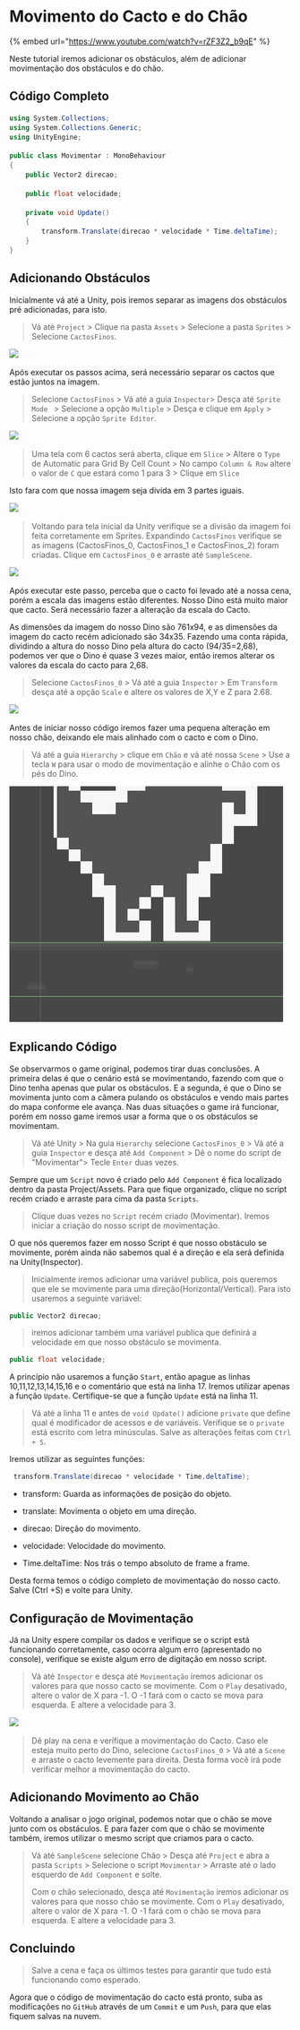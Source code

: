 # Movimento do Cacto e do Chão

{% embed url="https://www.youtube.com/watch?v=rZF3Z2_b9qE" %}

Neste tutorial iremos adicionar os obstáculos, além de adicionar movimentação dos obstáculos e do chão.

## Código Completo

```c#
using System.Collections;
using System.Collections.Generic;
using UnityEngine;

public class Movimentar : MonoBehaviour
{
    public Vector2 direcao;

    public float velocidade;

    private void Update()
    {
        transform.Translate(direcao * velocidade * Time.deltaTime);
    }
}

```

## Adicionando Obstáculos

Inicialmente vá até a Unity, pois  iremos separar as imagens dos obstáculos pré adicionadas, para isto.

> Vá até `Project` > Clique na pasta `Assets` > Selecione a pasta `Sprites` > Selecione `CactosFinos`.

![](imagens/Select_Cactos_Finos.PNG)



Após executar os passos acima, será necessário separar os cactos que estão juntos na imagem.

> Selecione `CactosFinos` > Vá até a guia `Inspector`> Desça até `Sprite Mode ` > Selecione a opção `Multiple` > Desça e clique em `Apply` > Selecione a opção `Sprite Editor`.

![](imagens/Sprite_Mode.PNG)

> Uma tela com 6 cactos será aberta, clique em `Slice` > Altere o `Type` de Automatic para Grid By Cell Count > No campo `Column & Row` altere o valor de `C` que estará como 1 para 3 > Clique em `Slice`

Isto fara com que nossa imagem seja divida em 3 partes iguais.

![](imagens/Sprites_Editor.PNG)

> Voltando para tela inicial da Unity verifique se a divisão da imagem foi feita corretamente em Sprites. Expandindo `CactosFinos` verifique se as imagens (CactosFinos_0, CactosFinos_1 e CactosFinos_2) foram criadas. Clique em `CactosFinos_0` e arraste até `SampleScene`.

![](imagens/Sample_Scene.PNG)

Após executar este passo, perceba que o cacto foi levado até a nossa cena, porém a escala das imagens estão diferentes. Nosso Dino está muito maior que cacto. Será necessário fazer a alteração da escala do Cacto. 

As dimensões da imagem do nosso Dino são 761x94, e as dimensões da imagem do cacto recém adicionado são 34x35. Fazendo uma conta rápida, dividindo a altura do nosso Dino pela altura do cacto (94/35=2,68), podemos ver que o Dino é quase 3 vezes maior, então iremos alterar os valores da escala do cacto para 2,68. 

> Selecione `CactosFinos_0` > Vá até a guia `Inspector` > Em `Transform` desça até a opção `Scale` e altere os valores de X,Y e Z para 2.68.

![](imagens/Scale_Cacto.PNG)

Antes de iniciar nosso código iremos fazer uma pequena alteração em nosso chão, deixando ele mais alinhado com o cacto e com o Dino.

> Vá até a guia `Hierarchy` > clique em `Chão` e vá até nossa `Scene` > Use a tecla `W` para usar o modo de movimentação e alinhe o Chão com os pés do Dino.

![](imagens/Alinhando_Chão.PNG)



## Explicando Código

Se observarmos o game original, podemos tirar duas conclusões. A primeira delas é que o cenário está se movimentando, fazendo com que o Dino tenha apenas que pular os obstáculos. E a segunda, é que o Dino se movimenta junto com a câmera pulando os obstáculos e vendo mais partes do mapa conforme ele avança. Nas duas situações o game irá funcionar, porém em nosso game iremos usar a forma que o os obstáculos se movimentam.

> Vá até Unity > Na guia `Hierarchy` selecione `CactosFinos_0` > Vá até a guia `Inspector` e desça até `Add Component` > Dê o nome do script de "Movimentar"> Tecle `Enter` duas vezes.

Sempre que um `Script` novo é criado pelo `Add Component` é fica localizado dentro da pasta Project/Assets. Para que fique organizado, clique no script recém criado e arraste para cima da pasta `Scripts`. 

> Clique duas vezes no `Script` recém criado (Movimentar). Iremos iniciar a criação do nosso script de movimentação.

O que nós queremos fazer em nosso Script é que nosso obstáculo se movimente, porém ainda não sabemos qual é a direção e ela será definida na Unity(Inspector).

> Inicialmente iremos adicionar uma variável publica, pois queremos que ele se movimente para uma direção(Horizontal/Vertical). Para isto usaremos a seguinte variável: 

```c#
public Vector2 direcao;
```

> iremos adicionar também uma variável publica que definirá a velocidade em que nosso obstáculo se movimenta.

```c#
public float velocidade;
```

A princípio não usaremos a função `Start`, então apague as linhas 10,11,12,13,14,15,16 e o comentário que está na linha 17. Iremos utilizar apenas a função `Update`. Certifique-se que a função `Update` está na linha 11. 

> Vá até a linha 11 e antes de `void Update()` adicione `private` que define qual é modificador de acessos e de variáveis. Verifique se o `private` está escrito com letra minúsculas. Salve as alterações feitas com `Ctrl + S`.

Iremos utilizar as seguintes funções:

```C#
 transform.Translate(direcao * velocidade * Time.deltaTime); 
```

* transform: Guarda as informações de posição do objeto.  

* translate: Movimenta o objeto em uma direção.

* direcao: Direção do movimento.
* velocidade: Velocidade do movimento.
* Time.deltaTime: Nos trás o tempo absoluto de frame a frame.

Desta forma temos o código completo de movimentação do nosso cacto. Salve (Ctrl +S) e volte para Unity.

## Configuração de Movimentação

Já na Unity espere compilar os dados e verifique se o script está funcionando corretamente, caso ocorra algum erro (apresentado no console), verifique se existe algum erro de digitação em nosso script.

> Vá até `Inspector` e desça até `Movimentação` iremos adicionar os valores para que nosso cacto se movimente. Com o `Play` desativado, altere o valor de X para -1. O -1 fará com o cacto se mova para esquerda. E altere a velocidade para 3. 

![](imagens/Alteracao_valores.PNG)

> Dê play na cena e verifique a movimentação do Cacto. Caso ele esteja muito perto do Dino, selecione `CactosFinos_0` > Vá até a `Scene` e arraste o cacto levemente para direita. Desta forma você irá pode verificar melhor a movimentação do cacto.

## Adicionando Movimento ao Chão

Voltando a analisar o jogo original, podemos notar que o chão se move junto com os obstáculos. E para fazer com que o chão se movimente também, iremos utilizar o mesmo script que criamos para o cacto.

>  Vá até `SampleScene` selecione Chão > Desça até `Project` e abra a pasta `Scripts` > Selecione o script `Movimentar` > Arraste até o lado esquerdo de `Add Component` e solte. 
>
> Com o chão selecionado, desça até `Movimentação` iremos adicionar os valores para que nosso chão se movimente. Com o `Play` desativado, altere o valor de X para -1. O -1 fará com o chão se mova para esquerda. E altere a velocidade para 3. 



## Concluindo

> Salve a cena e faça os últimos testes para garantir que tudo está funcionando como esperado.

Agora que o código de movimentação do cacto está pronto, suba as modificações no `GitHub` através de um `Commit` e um `Push`, para que elas fiquem salvas na nuvem.